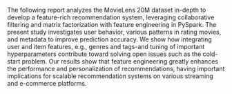 The following report analyzes the MovieLens 20M dataset in-depth to develop a feature-rich recommendation system, leveraging collaborative filtering and matrix factorization with feature engineering in PySpark. The present study investigates user behavior, various patterns in rating movies, and metadata to improve prediction accuracy. We show how integrating user and item features, e.g., genres and tags-and tuning of important hyperparameters contribute toward solving open issues such as the cold-start problem. Our results show that feature engineering greatly enhances the performance and personalization of recommendations, having important implications for scalable recommendation systems on various streaming and e-commerce platforms.
